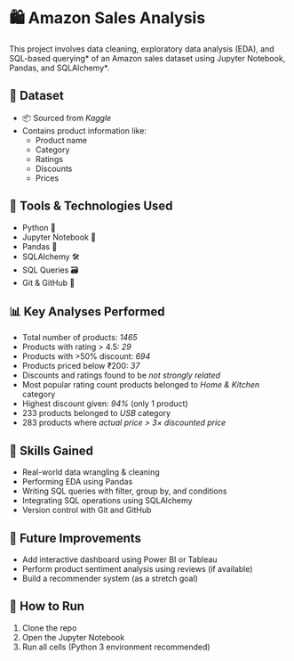 # 🛍️ Amazon Sales Analysis

This project involves data cleaning, exploratory data analysis (EDA), and SQL-based querying* of an Amazon sales dataset using Jupyter Notebook, Pandas, and SQLAlchemy*.



## 📁 Dataset

- 📦 Sourced from *Kaggle*
- Contains product information like:
  - Product name
  - Category
  - Ratings
  - Discounts
  - Prices



## 🔧 Tools & Technologies Used

- Python 🐍  
- Jupyter Notebook 📓  
- Pandas 🧮  
- SQLAlchemy 🛠  
- SQL Queries 🗃  
- Git & GitHub 🔁  



## 📊 Key Analyses Performed

- Total number of products: *1465*
- Products with rating > 4.5: *29*
- Products with >50% discount: *694*
- Products priced below ₹200: *37*
- Discounts and ratings found to be *not strongly related*
- Most popular rating count products belonged to *Home & Kitchen* category
- Highest discount given: *94%* (only 1 product)
- 233 products belonged to *USB* category
- 283 products where *actual price > 3× discounted price*



## 📌 Skills Gained

- Real-world data wrangling & cleaning
- Performing EDA using Pandas
- Writing SQL queries with filter, group by, and conditions
- Integrating SQL operations using SQLAlchemy
- Version control with Git and GitHub



## 🚀 Future Improvements

- Add interactive dashboard using Power BI or Tableau
- Perform product sentiment analysis using reviews (if available)
- Build a recommender system (as a stretch goal)



## 📁 How to Run

1. Clone the repo  
2. Open the Jupyter Notebook  
3. Run all cells (Python 3 environment recommended)



